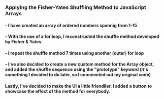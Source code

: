 ### Applying the Fisher-Yates Shuffling Method to JavaScript Arrays

#### - I have created an array of ordered numbers spannig from 1-15
#### - With the use of a for loop, I reconstructed the shuffle method developed by Fisher & Yates
#### - I repeat the shuffle method 7 times using another (outer) for loop
#### - I've also decided to create a new custom method for the Array object, and added the shuffle sequence using the "prototype" keyword (it's something I decided to do later, so I commented out my original code)
#### Lastly, I've decided to make the UI a little friendlier. I added a button to showcase the effect of the method for everybody.
